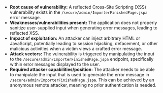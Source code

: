 - **Root cause of vulnerability:** A reflected Cross-Site Scripting (XSS) vulnerability exists in the `/secure/admin/ImporterFinishedPage.jspa` error message.
- **Weaknesses/vulnerabilities present:** The application does not properly sanitize user-supplied input when generating error messages, leading to reflected XSS.
- **Impact of exploitation:** An attacker can inject arbitrary HTML or JavaScript, potentially leading to session hijacking, defacement, or other malicious activities when a victim views a crafted error message.
- **Attack vectors:** The vulnerability is triggered by manipulating the input to the `/secure/admin/ImporterFinishedPage.jspa` endpoint, specifically within error messages displayed to the user.
- **Required attacker capabilities/position:** The attacker needs to be able to manipulate the input that is used to generate the error message in `/secure/admin/ImporterFinishedPage.jspa`. This can be achieved by an anonymous remote attacker, meaning no prior authentication is needed.